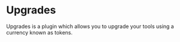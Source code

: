 # Upgrades
Upgrades is a plugin which allows you to upgrade your tools using a currency known as tokens.
